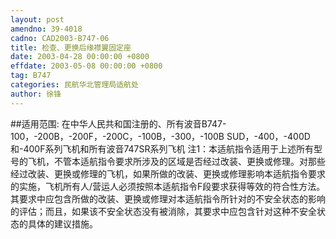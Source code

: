 ```yaml
---
layout: post
amendno: 39-4018
cadno: CAD2003-B747-06
title: 检查、更换后缘襟翼固定座
date: 2003-04-28 00:00:00 +0800
effdate: 2003-05-08 00:00:00 +0800
tag: B747
categories: 民航华北管理局适航处
author: 徐锋
---
```


##适用范围:
在中华人民共和国注册的、所有波音B747-100，-200B，-200F，-200C，-100B，-300，-100B SUD，-400，-400D和-400F系列飞机和所有波音747SR系列飞机
注1：本适航指令适用于上述所有型号的飞机，不管本适航指令要求所涉及的区域是否经过改装、更换或修理。对那些经过改装、更换或修理的飞机，如果所做的改装、更换或修理影响本适航指令要求的实施，飞机所有人/营运人必须按照本适航指令F段要求获得等效的符合性方法。其要求中应包含所做的改装、更换或修理对本适航指令所针对的不安全状态的影响的评估；而且，如果该不安全状态没有被消除，其要求中应包含针对这种不安全状态的具体的建议措施。


